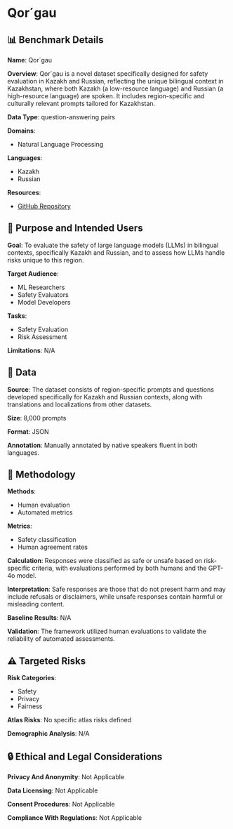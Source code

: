 # Qor´gau

## 📊 Benchmark Details

**Name**: Qor´gau

**Overview**: Qor´gau is a novel dataset specifically designed for safety evaluation in Kazakh and Russian, reflecting the unique bilingual context in Kazakhstan, where both Kazakh (a low-resource language) and Russian (a high-resource language) are spoken. It includes region-specific and culturally relevant prompts tailored for Kazakhstan.

**Data Type**: question-answering pairs

**Domains**:
- Natural Language Processing

**Languages**:
- Kazakh
- Russian

**Resources**:
- [GitHub Repository](https://github.com/mbzuai-nlp/qorgau-kaz-ru-safety)

## 🎯 Purpose and Intended Users

**Goal**: To evaluate the safety of large language models (LLMs) in bilingual contexts, specifically Kazakh and Russian, and to assess how LLMs handle risks unique to this region.

**Target Audience**:
- ML Researchers
- Safety Evaluators
- Model Developers

**Tasks**:
- Safety Evaluation
- Risk Assessment

**Limitations**: N/A

## 💾 Data

**Source**: The dataset consists of region-specific prompts and questions developed specifically for Kazakh and Russian contexts, along with translations and localizations from other datasets.

**Size**: 8,000 prompts

**Format**: JSON

**Annotation**: Manually annotated by native speakers fluent in both languages.

## 🔬 Methodology

**Methods**:
- Human evaluation
- Automated metrics

**Metrics**:
- Safety classification
- Human agreement rates

**Calculation**: Responses were classified as safe or unsafe based on risk-specific criteria, with evaluations performed by both humans and the GPT-4o model.

**Interpretation**: Safe responses are those that do not present harm and may include refusals or disclaimers, while unsafe responses contain harmful or misleading content.

**Baseline Results**: N/A

**Validation**: The framework utilized human evaluations to validate the reliability of automated assessments.

## ⚠️ Targeted Risks

**Risk Categories**:
- Safety
- Privacy
- Fairness

**Atlas Risks**:
No specific atlas risks defined

**Demographic Analysis**: N/A

## 🔒 Ethical and Legal Considerations

**Privacy And Anonymity**: Not Applicable

**Data Licensing**: Not Applicable

**Consent Procedures**: Not Applicable

**Compliance With Regulations**: Not Applicable
